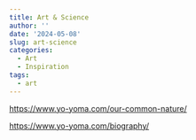```yaml
---
title: Art & Science
author: ''
date: '2024-05-08'
slug: art-science
categories:
  - Art
  - Inspiration
tags:
  - art
---
```


<https://www.yo-yoma.com/our-common-nature/>

<https://www.yo-yoma.com/biography/>
